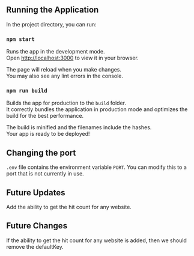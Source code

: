

## Running the Application

In the project directory, you can run:

### `npm start`

Runs the app in the development mode.\
Open [http://localhost:3000](http://localhost:3000) to view it in your browser.

The page will reload when you make changes.\
You may also see any lint errors in the console.

### `npm run build`

Builds the app for production to the `build` folder.\
It correctly bundles the application in production mode and optimizes the build for the best performance.

The build is minified and the filenames include the hashes.\
Your app is ready to be deployed!

## Changing the port

`.env` file contains the environment variable `PORT`. 
You can modify this to a port that is not currently in use.

## Future Updates

Add the ability to get the hit count for any website.

## Future Changes

If the ability to get the hit count for any website is added, then we should remove the defaultKey.
